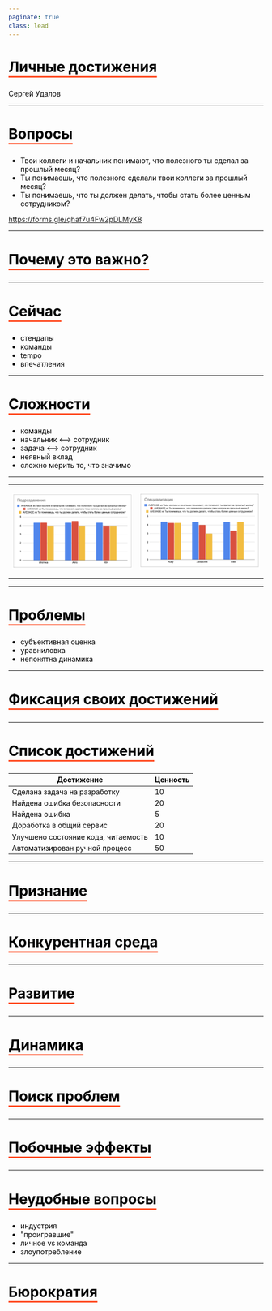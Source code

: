 ```yaml
---
paginate: true
class: lead
---
```

<style>
  {font-family: Monaco}
  section {
    /* background: #f2f2f2; */
  }
  h1,body,li,p { color: black; }

  h1 {
    text-decoration: underline;
    text-decoration-color: #FF5028;
    text-underline-offset: 0.3em;
    text-decoration-thickness: 0.1em;
    padding-bottom: 0.3em;
  }
  img {
    display: block;
    margin-left: auto;
    margin-right: auto;
    max-height: 70%;
    max-width: 100%;
  }
</style>
<!--
_paginate: false
_class: lead
-->


# Личные достижения

Сергей Удалов

---

# Вопросы

* Твои коллеги и начальник понимают, что полезного ты сделал за прошлый месяц?
* Ты понимаешь, что полезного сделали твои коллеги за прошлый месяц?
* Ты понимаешь, что ты должен делать, чтобы стать более ценным сотрудником?

https://forms.gle/qhaf7u4Fw2pDLMyK8

---

# Почему это важно?

<!--
Начальник принимает решения о повышении, премии, назначении.

-->

---

# Сейчас

* стендапы
* команды
* tempo
* впечатления

---

# Сложности

* команды
* начальник <--> сотрудник
* задача <--> сотрудник
* неявный вклад
* сложно мерить то, что значимо

---

<table>
<tr>
<td>

![](img/parts.png)

</td>
<td>

![](img/spec.png)
</td>
</tr>
</table>

<!-- 

https://is.gd/JpttNc

-->


---

# Проблемы

* субъективная оценка
* уравниловка
* непонятна динамика

<!--

Назову лишь некоторые

-->
---

# Фиксация своих достижений

<!--

- лучше всего знаешь, что сделал
- похвалиться
- важная

-->


---

# Список достижений

| Достижение                                            | Ценность |
|-------------------------------------------------------|----------|
| Сделана задача на разработку                          | 10       |
| Найдена ошибка безопасности                           | 20       |
| Найдена ошибка                                        | 5        |
| Доработка в общий сервис                              | 20       |
| Улучшено состояние кода, читаемость                   | 10       |
| Автоматизирован ручной процесс                        | 50       |

<!--

можно вводить любые достижения, которые сложно измерить автоматом:

- code review
- мониторинг
- общие сервисы

-->


---

# Признание 

---

# Конкурентная среда

---

# Развитие

---

# Динамика

<!--
- развитие джуна
- проседание производительности
- я лучше или хуже?
-->

---

# Поиск проблем

---

# Побочные эффекты

<!--
- работа через jira
- декомпозиция
-->


---

# Неудобные вопросы

* индустрия
* "проигравшие"
* личное vs команда
* злоупотребление


---

# Бюрократия

